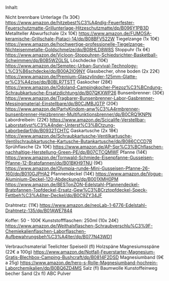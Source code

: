 Inhalt:

Nicht brennbare Unterlage (1x 30€) https://www.amazon.de/hitzebest%C3%A4ndig-Feuerfester-Feuerschutzmatte-Grillunterlage-Hitzeschutzmatte/dp/B096Y1PB3D
Metallteller
Abwurfschale (2x 10€) https://www.amazon.de/FUMOSA-keramische-Grillschale-Piataci-14/dp/B08BFV522W
Tiegelzange (1x 10€) https://www.amazon.de/hochwertige-professionelle-Tiegelzange-Nichteisenmetalle-Goldschmelze/dp/B08HLD8W8S
Stoppuhr (1x 6€) https://www.amazon.de/Vicloon-Stoppuhren-Schiedsrichter-Basketball-Schwimmen/dp/B0B5WZGL5L
Löschdecke (10€) https://www.amazon.de/Semptec-Urban-Survival-Technology-L%C3%B6schdecke/dp/B00A2IO9NY
Glassbecher, ohne boden (2x 22€) https://www.amazon.de/Premium-Glaszylinder-125mm-Glatte-pr%C3%A4zise/dp/B0BLR7TSTT
Gaskocher (28€) https://www.amazon.de/Odoland-Campingkocher-Piezoz%C3%BCndung-Schraubkartusche-Ersatzdichtung/dp/B07QKXWP26
Bunsenbrenner: (30€) https://www.amazon.de/Tragbarer-Bunsenbrenner-Labor-Gasbrenner-Messingmaterial-Einstellbare/dp/B0CJMBJGTP
(20€) https://www.amazon.de/PartyKindom-anw%C3%A4rmbrenner-bunsenbrenner-Heizbrenner-Multifunktionsbrenner/dp/B0CRQ1KNPN
Labordreibein: (22€) https://www.amazon.de/Scicalife-Verstellbar-Laborstativst%C3%A4nder-Unterst%C3%BCtzung-Laborbedarf/dp/B0932TCHTC
Gaskartusche (2x 18€) https://www.amazon.de/Schraubkartusche-Ventilkartusche-Ventilschraubkartusche-Kartusche-Butankartusche/dp/B086CCCD7R
Sprühflasche (2x 10€) https://www.amazon.de/AP-Spr%C3%BChflaschen-nachhaltige-Herstellung-Green-PE/dp/B07CTCQMWF
Pfanne (14€) https://www.amazon.de/Tornwald-Schmiede-Eisenpfanne-Gusseisen-Pfanne-12-Bratpfannen/dp/B01BKH9TNU
(9€) https://www.amazon.de/Olympia-runde-Mini-Gusseisen-Pfanne-26-160/dp/B010GJPHA2
Pfannendeckel (14€) https://www.amazon.de/Vogue-Aluminium-Deckel-120-Abdeckung/dp/B001XMH0PM
https://www.amazon.de/BESTonZON-Edelstahl-Pfannendeckel-Bratpfannen-Topfdeckel-Ersatz-Gew%C3%BCrztopfdeckel-Speck-Fettbeh%C3%A4lter-Deckel/dp/B0C9ZY34JF

Drahtnetz: (11€) https://www.amazon.de/neoLab-1-6776-Edelstahl-Drahtnetz-135/dp/B01AWE7844

Koffer: 50 - 100€
Kunststoffflaschen:
250ml (10x 24€) https://www.amazon.de/Weithalsflaschen-Schraubverschlu%C3%9F-Chemiekalienflaschen-Laborflaschen-Aufbewahrungsbeh%C3%A4lter/dp/B077N43WD1

Verbrauchsmaterial
Teelichter
Speiseöl (fl)
Holzspäne
Magnesiumsspäne (22€ a 100g) https://www.amazon.de/Notfall-Feuerstarter-Magnesium-Gratis-Blechbox-Camping-Bushcraft/dp/B0814F2DSD
Magnesiumband (9€ a 25g) https://www.amazon.de/hero-s-Rolle-Magnesiumband-hochrein-Laborchemikalien/dp/B0BQ6ZD4MS
Salz (fl)
Baumwolle
Kunstoffeinweg becher
Sand (2x fl)
ABC Pulver
